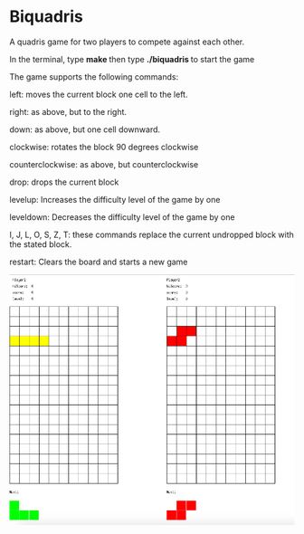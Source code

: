 # Biquadris
A quadris game for two players to compete against each other.

In the terminal, type <b> make </b> then type <b> ./biquadris </b> to start the game

The game supports the following commands:

left: moves the current block one cell to the left. 

right: as above, but to the right.

down: as above, but one cell downward.

clockwise: rotates the block 90 degrees clockwise

counterclockwise: as above, but counterclockwise

drop: drops the current block

levelup: Increases the difficulty level of the game by one

leveldown: Decreases the difficulty level of the game by one

I, J, L, O, S, Z, T: these commands replace the current undropped block with the stated block. 

restart: Clears the board and starts a new game

![Image](https://github.com/koileee/Biquadris/blob/master/images/game.png)
